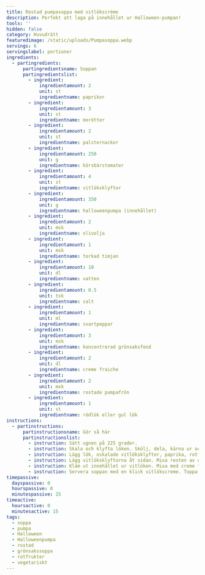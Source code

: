 ```yaml
---
title: Rostad pumpasoppa med vitlökscréme
description: Perfekt att laga på innehållet ur Halloween-pumpan!
tools: ''
hidden: false
category: Huvudrätt
featuredimage: /static/uploads/Pumpasoppa.webp
servings: 6
servingslabel: portioner
ingredients:
  - partingredients:
      partingredientsname: Soppan
      partingredientslist:
        - ingredient:
            ingredientamount: 2
            unit: st
            ingredientname: paprikor
        - ingredient:
            ingredientamount: 3
            unit: st
            ingredientname: morötter
        - ingredient:
            ingredientamount: 2
            unit: st
            ingredientname: palsternackor
        - ingredient:
            ingredientamount: 250
            unit: g
            ingredientname: körsbärstomater
        - ingredient:
            ingredientamount: 4
            unit: st
            ingredientname: vitlöksklyftor
        - ingredient:
            ingredientamount: 350
            unit: g
            ingredientname: halloweenpumpa (innehållet)
        - ingredient:
            ingredientamount: 2
            unit: msk
            ingredientname: olivolja
        - ingredient:
            ingredientamount: 1
            unit: msk
            ingredientname: torkad timjan
        - ingredient:
            ingredientamount: 10
            unit: dl
            ingredientname: vatten
        - ingredient:
            ingredientamount: 0.5
            unit: tsk
            ingredientname: salt
        - ingredient:
            ingredientamount: 1
            unit: ml
            ingredientname: svartpeppar
        - ingredient:
            ingredientamount: 3
            unit: msk
            ingredientname: koncentrerad grönsaksfond
        - ingredient:
            ingredientamount: 2
            unit: dl
            ingredientname: creme fraiche
        - ingredient:
            ingredientamount: 2
            unit: msk
            ingredientname: rostade pumpafrön
        - ingredient:
            ingredientamount: 1
            unit: st
            ingredientname: rödlök eller gul lök
instructions:
  - partinstructions:
      partinstructionsname: Gör så här
      partinstructionslist:
        - instruction: Sätt ugnen på 225 grader.
        - instruction: Skala och klyfta löken. Skölj, dela, kärna ur och skär paprikorna i grova bitar. Skala och skär morot och palsternacka i stavar samt gröp ur så mycket som möjligt av köttet i din halloweenpumpa.
        - instruction: Lägg lök, oskalade vitlöksklyftor, paprika, rotfrukter, körsbärstomater och pumpa på en bakplåtspappersklädd plåt. Ringla över olja, krydda med timjan, salt och peppar. Blanda runt. Rosta mitt i ugnen i 25 minuter.
        - instruction: Lägg vitlöksklyftorna åt sidan. Mixa resten av det ugnsrostade med stavmixer till slät mos. Häll det i en kastrull. Tillsätt vatten och grönsaksfond.  Låt koka upp.  Smaka av med salt och peppar. Späd eventuellt med mer vatten.
        - instruction: Kläm ut innehållet ur vitlöken. Mixa med creme fraiche till en slät röra. Smaka av med salt och peppar.
        - instruction: Servera soppan med en klick vitlökscreme. Toppa även med rostade pumpafrön.
timepassive:
  dayspassive: 0
  hourspassive: 0
  minutespassive: 25
timeactive:
  hoursactive: 0
  minutesactive: 15
tags:
  - soppa
  - pumpa
  - Halloween
  - Halloweenpumpa
  - rostad
  - grönsakssoppa
  - rotfrukter
  - vegetariskt
---
```

